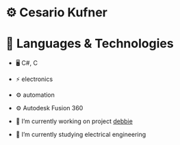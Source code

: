 # ⚙ Cesario Kufner


# 🌟 Languages & Technologies
- 🖥️ C#, C
- ⚡ electronics
- ⚙️ automation
- ⚙️ Autodesk Fusion 360

- 🔭 I’m currently working on project [debbie](https://github.com/ckfnr/Projekt-Debbie)
- 🌱 I’m currently studying electrical engineering
